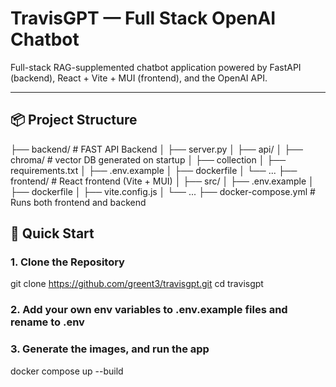 # TravisGPT — Full Stack OpenAI Chatbot

Full-stack RAG-supplemented chatbot application powered by FastAPI (backend), React + Vite + MUI (frontend), and the OpenAI API.

---

## 📦 Project Structure

├── backend/ # FAST API Backend
│ ├── server.py
│ ├── api/
│ ├── chroma/ # vector DB generated on startup
│ ├── collection
│ ├── requirements.txt
│ ├── .env.example
│ ├── dockerfile
│ └── ...
├── frontend/ # React frontend (Vite + MUI)
│ ├── src/
│ ├── .env.example
│ ├── dockerfile
│ ├── vite.config.js
│ └── ...
├── docker-compose.yml # Runs both frontend and backend

## 🚀 Quick Start

### 1. Clone the Repository

git clone <https://github.com/greent3/travisgpt.git>
cd travisgpt

### 2. Add your own env variables to .env.example files and rename to .env

### 3. Generate the images, and run the app

docker compose up --build
